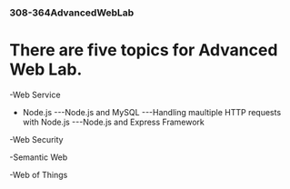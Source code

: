 ### 308-364AdvancedWebLab

# There are five topics for Advanced Web Lab.

-Web Service

- Node.js
---Node.js and MySQL
---Handling maultiple HTTP requests with Node.js
---Node.js and Express Framework

-Web Security

-Semantic Web

-Web of Things
